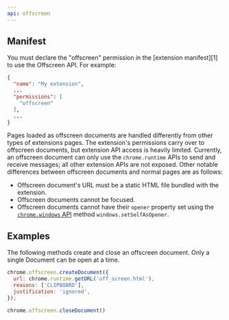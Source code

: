 ```yaml
---
api: offscreen
---
```


## Manifest
You must declare the "offscreen" permission in the [extension manifest][1] to use the Offscreen API. For example:

```json
{
  "name": "My extension",
  ...
  "permissions": [
    "offscreen"
  ],
  ...
}
```
Pages loaded as offscreen documents are handled differently from other types of extensions pages. The extension's permissions carry over to offscreen documents, but extension API access is heavily limited. Currently, an offscreen document can only use the `chrome.runtime` APIs to send and receive messages; all other extension APIs are not exposed. Other notable differences between offscreen documents and normal pages are as follows:

* Offscreen document's URL must be a static HTML file bundled with the extension.
* Offscreen documents cannot be focused.
* Offscreen documents cannot have their `opener` property set using the [`chrome.windows` API](docs/extensions/reference/windows/) method `windows.setSelfAsOpener`.

## Examples
The following methods create and close an offscreen document. Only a single Document can be open at a time. 

```js
chrome.offscreen.createDocument({
  url: chrome.runtime.getURL('off_screen.html'),
  reasons: ['CLIPBOARD'],
  justification: 'ignored',
});

chrome.offscreen.closeDocument()
```